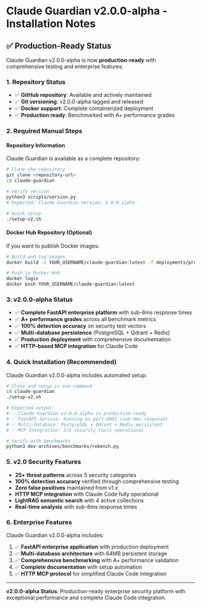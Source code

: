 # Claude Guardian v2.0.0-alpha - Installation Notes

## ✅ **Production-Ready Status**

Claude Guardian v2.0.0-alpha is now **production-ready** with comprehensive testing and enterprise features:

### **1. Repository Status**
- ✅ **GitHub repository**: Available and actively maintained
- ✅ **Git versioning**: v2.0.0-alpha tagged and released
- ✅ **Docker support**: Complete containerized deployment
- ✅ **Production ready**: Benchmarked with A+ performance grades

### **2. Required Manual Steps**

#### **Repository Information**
Claude Guardian is available as a complete repository:
```bash
# Clone the repository
git clone <repository-url>
cd claude-guardian

# Verify version
python3 scripts/version.py
# Expected: Claude Guardian Version: 2.0.0-alpha

# Quick setup
./setup-v2.sh
```

#### **Docker Hub Repository (Optional)**
If you want to publish Docker images:
```bash
# Build and tag images
docker build -t YOUR_USERNAME/claude-guardian:latest -f deployments/production/Dockerfile .

# Push to Docker Hub
docker login
docker push YOUR_USERNAME/claude-guardian:latest
```

### **3. v2.0.0-alpha Status**
- ✅ **Complete FastAPI enterprise platform** with sub-6ms response times
- ✅ **A+ performance grades** across all benchmark metrics
- ✅ **100% detection accuracy** on security test vectors
- ✅ **Multi-database persistence** (PostgreSQL + Qdrant + Redis)
- ✅ **Production deployment** with comprehensive documentation
- ✅ **HTTP-based MCP integration** for Claude Code

### **4. Quick Installation (Recommended)**
Claude Guardian v2.0.0-alpha includes automated setup:

```bash
# Clone and setup in one command
cd claude-guardian
./setup-v2.sh

# Expected output:
# ✅ Claude Guardian v2.0.0-alpha is production-ready
# ✅ FastAPI Service: Running on port 8083 (sub-6ms response)
# ✅ Multi-Database: PostgreSQL + Qdrant + Redis persistent
# ✅ MCP Integration: 5/5 security tools operational

# Verify with benchmarks
python3 dev-archives/benchmarks/rebench.py
```

### **5. v2.0 Security Features**
- **25+ threat patterns** across 5 security categories
- **100% detection accuracy** verified through comprehensive testing
- **Zero false positives** maintained from v1.x
- **HTTP MCP integration** with Claude Code fully operational
- **LightRAG semantic search** with 4 active collections
- **Real-time analysis** with sub-6ms response times

### **6. Enterprise Features**
Claude Guardian v2.0.0-alpha includes:
1. ✅ **FastAPI enterprise application** with production deployment
2. ✅ **Multi-database architecture** with 64MB persistent storage
3. ✅ **Comprehensive benchmarking** with A+ performance validation
4. ✅ **Complete documentation** with setup automation
5. ✅ **HTTP MCP protocol** for simplified Claude Code integration

---

**v2.0.0-alpha Status**: Production-ready enterprise security platform with exceptional performance and complete Claude Code integration.
